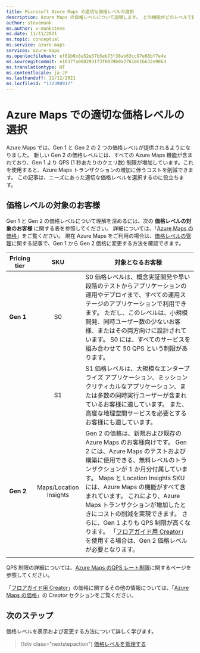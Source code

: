 ```yaml
---
title: Microsoft Azure Maps の適切な価格レベルの選択
description: Azure Maps の価格レベルについて説明します。 どの機能がどのレベルで提供されているかを確かめ、価格レベルの選択に関する重要な考慮事項を確認します。
author: stevemunk
ms.author: v-munksteve
ms.date: 11/11/2021
ms.topic: conceptual
ms.service: azure-maps
services: azure-maps
ms.openlocfilehash: ef61b0c8a52e37b5eb73f38ab63cc97e66bf7e4e
ms.sourcegitcommit: e1037fa0082931f3f0039b9a2761861b632e986d
ms.translationtype: HT
ms.contentlocale: ja-JP
ms.lasthandoff: 11/12/2021
ms.locfileid: "132398917"
---
```

# <a name="choose-the-right-pricing-tier-in-azure-maps"></a>Azure Maps での適切な価格レベルの選択

Azure Maps では、Gen 1 と Gen 2 の 2 つの価格レベルが提供されるようになりました。 新しい Gen 2 の価格レベルには、すべての Azure Maps 機能が含まれており、Gen 1 より QPS (1 秒あたりのクエリ数) 制限が増加しています。これを使用すると、Azure Maps トランザクションの増加に伴うコストを削減できます。 この記事は、ニーズにあった適切な価格レベルを選択するのに役立ちます。

## <a name="pricing-tier-targeted-customers"></a>価格レベルの対象のお客様

Gen 1 と Gen 2 の価格レベルについて理解を深めるには、次の **価格レベルの対象のお客様** に関する表を参照してください。  詳細については、「[Azure Maps の価格](https://aka.ms/CreatorPricing)」をご覧ください。 現在 Azure Maps をご利用の場合は、[価格レベルの管理](how-to-manage-pricing-tier.md)に関する記事で、Gen 1 から Gen 2 価格に変更する方法を確認できます。

| Pricing tier  | SKU | 対象となるお客様|
|---------------|:---:| ------------------|
|**Gen 1**|S0| S0 価格レベルは、概念実証開発や早い段階のテストからアプリケーションの運用やデプロイまで、すべての運用ステージのアプリケーションで利用できます。 ただし、このレベルは、小規模開発、同時ユーザー数の少ないお客様、またはその両方向けに設計されています。 S0 には、すべてのサービスを組み合わせて 50 QPS という制限があります。
|         |S1| S1 価格レベルは、大規模なエンタープライズ アプリケーション、ミッションクリティカルなアプリケーション、または多数の同時実行ユーザーが含まれているお客様に適しています。 また、高度な地理空間サービスを必要とするお客様にも適しています。
| **Gen 2** | Maps/Location Insights | Gen 2 の価格は、新規および既存の Azure Maps のお客様向けです。 Gen 2 には、Azure Maps のテストおよび構築に使用できる、無料レベルのトランザクションが 1 か月分付属しています。 Maps と Location Insights SKU には、Azure Maps の機能がすべて含まれています。 これにより、Azure Maps トランザクションが増加したときにコストの削減を実現できます。 さらに、Gen 1 よりも QPS 制限が高くなります。 「[フロアガイド用 Creator](creator-indoor-maps.md)」を使用する場合は、Gen 2 価格レベルが必要となります。
|     |  |

QPS 制限の詳細については、[Azure Maps のQPS レート制限](azure-maps-qps-rate-limits.md)に関するページを参照してください。

「[フロアガイド用 Creator](creator-indoor-maps.md)」の価格に関するその他の情報については、「[Azure Maps の価格](https://aka.ms/CreatorPricing)」の *Creator* セクションをご覧ください。

## <a name="next-steps"></a>次のステップ

価格レベルを表示および変更する方法について詳しく学びます。

> [!div class="nextstepaction"]
> [価格レベルを管理する](how-to-manage-pricing-tier.md)
